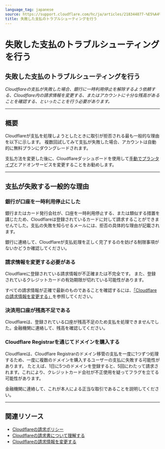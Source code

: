```yaml
---
language_tag: japanese
source: https://support.cloudflare.com/hc/ja/articles/218344877-%E5%A4%B1%E6%95%97%E3%81%97%E3%81%9F%E6%94%AF%E6%89%95%E3%81%AE%E3%83%88%E3%83%A9%E3%83%96%E3%83%AB%E3%82%B7%E3%83%A5%E3%83%BC%E3%83%86%E3%82%A3%E3%83%B3%E3%82%B0%E3%82%92%E8%A1%8C%E3%81%86
title: 失敗した支払のトラブルシューティングを行う
---
```


# 失敗した支払のトラブルシューティングを行う

## 失敗した支払のトラブルシューティングを行う

_Cloudflareの支払が失敗した場合、銀行に一時利用停止を解除するよう依頼する、Cloudflare内の請求情報を変更する、またはアカウントに十分な残高があることを確認する、といったことを行う必要があります。_

___

## 概要

Cloudflareが支払を処理しようとしたときに取引が拒否される最も一般的な理由を以下に示します。 複数回試してみて支払が失敗した場合、アカウントは自動的に無料プランにダウングレードされます。 

支払方法を変更した後に、Cloudflareダッシュボードを使用して[手動でプランタイプ](https://support.cloudflare.com/hc/en-us/articles/360033922371)とアドオンサービスを変更することをお勧めします。

___

## 支払が失敗する一般的な理由

### 銀行が口座を一時利用停止にした

銀行またはカード発行会社が、口座を一時利用停止する、または類似する措置を講じたため、Cloudflareは登録されているカードに対して請求することができませんでした。支払の失敗を知らせるメールには、拒否の具体的な理由が記載されます。

銀行に連絡して、Cloudflareが支払処理を正しく完了するのを妨げる制限事項がないかどうか確認してください。

### 請求情報を変更する必要がある

Cloudflareに登録されている請求情報が不正確または不完全です。 また、登録されているクレジットカードの有効期限が切れている可能性があります。

すべての請求情報が正確で最新のものであることを確認するには、[「Cloudflareの請求情報を変更する」](https://support.cloudflare.com/hc/en-us/articles/200170236-How-do-I-update-my-billing-information-)を参照してください。

### 決済用口座が残高不足である

Cloudflareは、登録されている口座が残高不足のため支払を処理できませんでした。金融機関に連絡して、残高を確認してください。

### Cloudflare Registrarを通じてドメインを購入する

Cloudflareは、Cloudflare Registrarのドメイン移管の支払を一度に1つずつ処理するため、一度に複数のドメインを購入するユーザーの支払に失敗する可能性があります。 たとえば、1日に5つのドメインを登録すると、5回にわたって請求されます。これにより、クレジットカード会社が不正使用を疑ってフラグを立てる可能性があります。

金融機関に連絡して、これが本人による正当な取引であることを説明してください。

___

## 関連リソース

-   [Cloudflareの請求ポリシー](https://support.cloudflare.com/hc/en-us/articles/200170286)
-   [Cloudflareの請求書について理解する](https://support.cloudflare.com/hc/en-us/articles/205610698)
-   [Cloudflareの請求情報を変更する](https://support.cloudflare.com/hc/en-us/articles/200170236)
